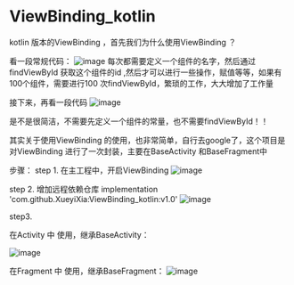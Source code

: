 # ViewBinding_kotlin

kotlin 版本的ViewBinding ，首先我们为什么使用ViewBinding ？

看一段常规代码：
![image](https://user-images.githubusercontent.com/25949241/192211746-a9b19cd5-b64b-413b-a1ed-bd0176018b8f.png)
每次都需要定义一个组件的名字，然后通过findViewById 获取这个组件的id ,然后才可以进行一些操作，赋值等等，如果有100个组件，需要进行100 次findViewById，繁琐的工作，大大增加了工作量

接下来，再看一段代码
![image](https://user-images.githubusercontent.com/25949241/192212222-0457e601-3a4f-4d55-b741-5fdc35468edb.png)

是不是很简洁，不需要先定义一个组件的常量，也不需要findViewById！！

其实关于使用ViewBinding 的使用，也非常简单，自行去google了，这个项目是对ViewBinding 进行了一次封装，主要在BaseActivity 和BaseFragment中

步骤：
step 1.
在主工程中，开启ViewBinding
![image](https://user-images.githubusercontent.com/25949241/113827267-afd86000-97b5-11eb-80e1-a31fdeaaa812.png)

step 2.
增加远程依赖仓库
 implementation 'com.github.XueyiXia:ViewBinding_kotlin:v1.0'
![image](https://user-images.githubusercontent.com/25949241/192212985-d5640c9a-1829-4906-a763-f72ba7b17f23.png)

step3.

在Activity 中 使用，继承BaseActivity：

![image](https://user-images.githubusercontent.com/25949241/192213261-2972620a-7bf9-4749-8c97-af04bac20ae9.png)


在Fragment 中 使用，继承BaseFragment：
![image](https://user-images.githubusercontent.com/25949241/192213648-ba98511b-7337-4cf7-91b4-23b8412a8363.png)

